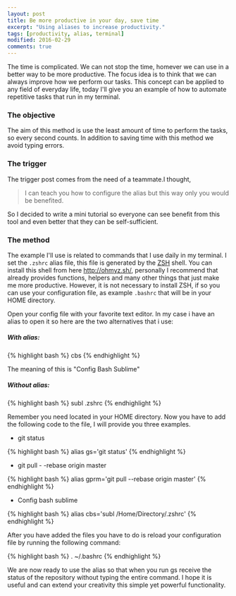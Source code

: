 ```yaml
---
layout: post
title: Be more productive in your day, save time
excerpt: "Using aliases to increase productivity."
tags: [productivity, alias, terminal]
modified: 2016-02-29
comments: true
---
```


The time is complicated. We can not stop the time, homever we can use in a better way to be more productive. The focus idea is to think that we can always improve how we perform our tasks.
This concept can be applied to any field of everyday life, today I'll give you an example of how to automate repetitive tasks that run in my terminal.


### The objective

The aim of this method is use the least amount of time to perform the tasks, so every second counts. In addition to saving time with this method we avoid typing errors.

### The trigger

The trigger post comes from the need of a teammate.I thought, 

>I can teach you how to configure the alias but this way only you would be benefited. 

So I decided to write a mini tutorial so everyone can see benefit from this tool and even better that they can be self-sufficient.

### The method

The example I'll use is related to commands that I use daily in my terminal.
I set the `.zshrc` alias file, this file is generated by the [ZSH](http://ohmyz.sh/) shell. You can install this shell from here http://ohmyz.sh/, personally I recommend that already provides functions, helpers and many other things that just make me more productive.
However, it is not necessary to install ZSH, if so you can use your configuration file, as example `.bashrc` that will be in your HOME directory.

Open your config file with your favorite text editor. In my case i have an alias to open it so here are the two alternatives that i use:

##### With alias:

{% highlight bash %}
cbs
{% endhighlight %}

The meaning of this is "Config Bash Sublime"

##### Without alias:

{% highlight bash %}
subl .zshrc
{% endhighlight %}

Remember you need located in your HOME directory.
Now you have to add the following code to the file, I will provide you three examples.

- git status

{% highlight bash %}
alias gs='git status'
{% endhighlight %}

- git pull -  -rebase origin master

{% highlight bash %}
alias gprm='git pull --rebase origin master'
{% endhighlight %}

- Config bash sublime

{% highlight bash %}
alias cbs='subl /Home/Directory/.zshrc'
{% endhighlight %}

After you have added the files you have to do is reload your configuration file by running the following command:

{% highlight bash %}
. ~/.bashrc
{% endhighlight %}



We are now ready to use the alias so that when you run gs receive the status of the repository without typing the entire command.
I hope it is useful and can extend your creativity this simple yet powerful functionality.